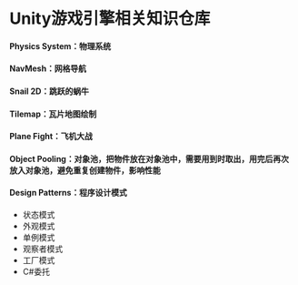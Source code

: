 # Unity游戏引擎相关知识仓库

#### Physics System：物理系统
#### NavMesh：网格导航
#### Snail 2D：跳跃的蜗牛
#### Tilemap：瓦片地图绘制
#### Plane Fight：飞机大战

#### Object Pooling：对象池，把物件放在对象池中，需要用到时取出，用完后再次放入对象池，避免重复创建物件，影响性能
#### Design Patterns：程序设计模式
- 状态模式
- 外观模式
- 单例模式
- 观察者模式
- 工厂模式
- C#委托
